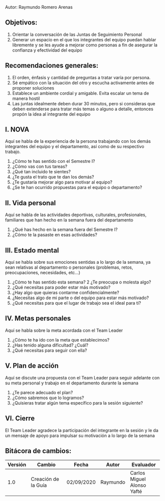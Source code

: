 Autor: Raymundo Romero Arenas

## Objetivos: 
1. Orientar la conversación de las Juntas de Seguimiento Personal 
2. Generar un espacio en el que los integrantes del equipo puedan hablar libremente y se les ayude a mejorar como personas a fin de asegurar la confianza y efectividad del equipo

## Recomendaciones generales:
1. El orden, énfasis y cantidad de preguntas a tratar varía por persona.
2. Sé empático con la situación del otro y escucha activamente antes de proponer soluciones
3. Establece un ambiente cordial y amigable. Evita escalar un tema de manera hostil
4. Las juntas idealmente deben durar 30 minutos, pero si consideras que deben extenderse para tratar más temas o alguno a detalle, entonces propón la idea al integrante del equipo

## I. NOVA
Aquí se habla de la experiencia de la persona trabajando con los demás integrantes del equipo y el departamento, así como de su respectivo trabajo.
1. ¿Cómo te has sentido con el Semestre I?
2. ¿Cómo vas con tus tareas?
3. ¿Qué tan incluido te sientes?
4. ¿Te gusta el trato que te dan los demás?
5. ¿Te gustaría mejorar algo para motivar al equipo?
6. ¿Se te han ocurrido propuestas para el equipo o departamento?

## II. Vida personal
Aquí se habla de las actividades deportivas, culturales, profesionales, familiares que han hecho en la semana fuera del departamento
1. ¿Qué has hecho en la semana fuera del Semestre I?
2. ¿Cómo te la pasaste en esas actividades?

## III. Estado mental
Aquí se habla sobre sus emociones sentidas a lo largo de la semana, ya sean relativas al departamento o personales (problemas, retos, preocupaciones, necesidades, etc...)
1. ¿Cómo te has sentido esta semana?
2 ¿Te preocupa o molesta algo?
3. ¿Qué necesitas para poder estar más motivado?
4. ¿Hay algo que quieras contarme confidencialmente?
5. ¿Necesitas algo de mi parte o del equipo para estar más motivado?
6. ¿Qué necesitas para que el lugar de trabajo sea el ideal para ti?

## IV. Metas personales
Aquí se habla sobre la meta acordada con el Team Leader
1. ¿Cómo te ha ido con la meta que establecimos?
2. ¿Has tenido alguna dificultad? ¿Cuál?
3. ¿Qué necesitas para seguir con ella?

## V. Plan de acción
Aquí se discute una propuesta con el Team Leader para seguir adelante con su meta personal y trabajo en el departamento durante la semana
1. ¿Te parece adecuado el plan?
2. ¿Cómo sabremos que lo logramos?
3. ¿Quisieras tratar algún tema específico para la sesión siguiente?

## VI. Cierre
El Team Leader agradece la participación del integrante en la sesión y le da un mensaje de apoyo para impulsar su motivación a lo largo de la semana

## Bitácora de cambios:
<table>
<thead>
<tr>
<th>Versión</th> <th>Cambio</th> <th>Fecha</th> <th>Autor</th> <th>Evaluador</th>
</tr>
</thead>
<tbody>
<tr>
<td>1.0</td> <td>Creación de la Guía</td> <td>02/09/2020</td> <td>Raymundo</td> <td>Carlos Miguel<br>Alonso<br>Yafté</td>
</tr>
</tbody>
</table>